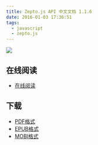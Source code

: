 ```yaml
---
title: Zepto.js API 中文文档 1.1.6
date: 2016-01-03 17:36:51
tags:
  - javascript
  - zepto.js
---
```


![](https://ek8whxe.cloudimg.io/s/width/226/https://www.gitbook.com/cover/book/wizardforcel/zeptojs-api-doc.jpg?build=1451813674472&v=12.0.2)

<!--more-->

## 在线阅读 ##

+ [在线阅读](https://www.gitbook.com/book/wizardforcel/zeptojs-api-doc/details)

## 下载 ##

+ [PDF格式](https://www.gitbook.com/download/pdf/book/wizardforcel/zeptojs-api-doc)
+ [EPUB格式](https://www.gitbook.com/download/epub/book/wizardforcel/zeptojs-api-doc)
+ [MOBI格式](https://www.gitbook.com/download/mobi/book/wizardforcel/zeptojs-api-doc)
